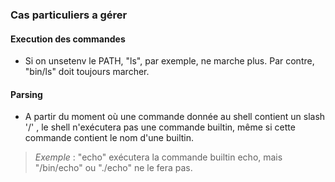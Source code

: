 ### Cas particuliers a gérer

#### Execution des commandes
- Si on unsetenv le PATH, "ls", par exemple, ne marche plus. Par contre, "bin/ls" doit toujours marcher.


#### Parsing
- A partir du moment où une commande donnée au shell contient un slash '/' , le shell n'exécutera pas une commande builtin, même si cette commande contient le nom d'une builtin.
> *Exemple* : "echo" exécutera la commande builtin echo, mais "/bin/echo" ou "./echo" ne le fera pas.

